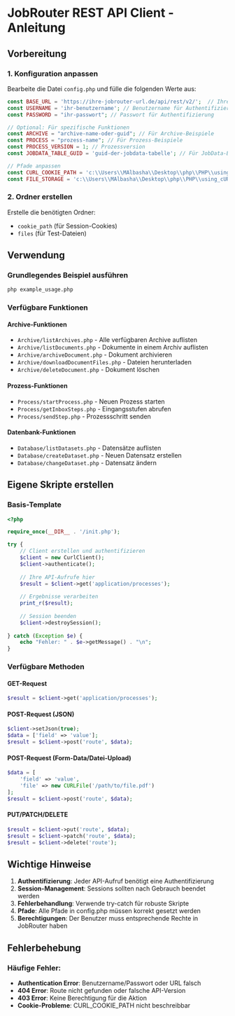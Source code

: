 # JobRouter REST API Client - Anleitung

## Vorbereitung

### 1. Konfiguration anpassen
Bearbeite die Datei `config.php` und fülle die folgenden Werte aus:

```php
const BASE_URL = 'https://ihre-jobrouter-url.de/api/rest/v2/';  // Ihre JobRouter REST API URL
const USERNAME = 'ihr-benutzername'; // Benutzername für Authentifizierung
const PASSWORD = "ihr-passwort"; // Passwort für Authentifizierung

// Optional: Für spezifische Funktionen
const ARCHIVE = "archive-name-oder-guid"; // Für Archive-Beispiele
const PROCESS = "prozess-name"; // Für Prozess-Beispiele
const PROCESS_VERSION = 1; // Prozessversion
const JOBDATA_TABLE_GUID = 'guid-der-jobdata-tabelle'; // Für JobData-Beispiele

// Pfade anpassen
const CURL_COOKIE_PATH = 'c:\\Users\\MAlbasha\\Desktop\\php\\PHP\\using_cURL\\cookie_path';
const FILE_STORAGE = 'c:\\Users\\MAlbasha\\Desktop\\php\\PHP\\using_cURL\\files';
```

### 2. Ordner erstellen
Erstelle die benötigten Ordner:
- `cookie_path` (für Session-Cookies)
- `files` (für Test-Dateien)

## Verwendung

### Grundlegendes Beispiel ausführen
```bash
php example_usage.php
```

### Verfügbare Funktionen

#### Archive-Funktionen
- `Archive/listArchives.php` - Alle verfügbaren Archive auflisten
- `Archive/listDocuments.php` - Dokumente in einem Archiv auflisten
- `Archive/archiveDocument.php` - Dokument archivieren
- `Archive/downloadDocumentFiles.php` - Dateien herunterladen
- `Archive/deleteDocument.php` - Dokument löschen

#### Prozess-Funktionen
- `Process/startProcess.php` - Neuen Prozess starten
- `Process/getInboxSteps.php` - Eingangsstufen abrufen
- `Process/sendStep.php` - Prozessschritt senden

#### Datenbank-Funktionen
- `Database/listDatasets.php` - Datensätze auflisten
- `Database/createDataset.php` - Neuen Datensatz erstellen
- `Database/changeDataset.php` - Datensatz ändern

## Eigene Skripte erstellen

### Basis-Template
```php
<?php

require_once(__DIR__ . '/init.php');

try {
    // Client erstellen und authentifizieren
    $client = new CurlClient();
    $client->authenticate();
    
    // Ihre API-Aufrufe hier
    $result = $client->get('application/processes');
    
    // Ergebnisse verarbeiten
    print_r($result);
    
    // Session beenden
    $client->destroySession();
    
} catch (Exception $e) {
    echo "Fehler: " . $e->getMessage() . "\n";
}
```

### Verfügbare Methoden

#### GET-Request
```php
$result = $client->get('application/processes');
```

#### POST-Request (JSON)
```php
$client->setJson(true);
$data = ['field' => 'value'];
$result = $client->post('route', $data);
```

#### POST-Request (Form-Data/Datei-Upload)
```php
$data = [
    'field' => 'value',
    'file' => new CURLFile('/path/to/file.pdf')
];
$result = $client->post('route', $data);
```

#### PUT/PATCH/DELETE
```php
$result = $client->put('route', $data);
$result = $client->patch('route', $data);
$result = $client->delete('route');
```

## Wichtige Hinweise

1. **Authentifizierung**: Jeder API-Aufruf benötigt eine Authentifizierung
2. **Session-Management**: Sessions sollten nach Gebrauch beendet werden
3. **Fehlerbehandlung**: Verwende try-catch für robuste Skripte
4. **Pfade**: Alle Pfade in config.php müssen korrekt gesetzt werden
5. **Berechtigungen**: Der Benutzer muss entsprechende Rechte in JobRouter haben

## Fehlerbehebung

### Häufige Fehler:
- **Authentication Error**: Benutzername/Passwort oder URL falsch
- **404 Error**: Route nicht gefunden oder falsche API-Version
- **403 Error**: Keine Berechtigung für die Aktion
- **Cookie-Probleme**: CURL_COOKIE_PATH nicht beschreibbar
